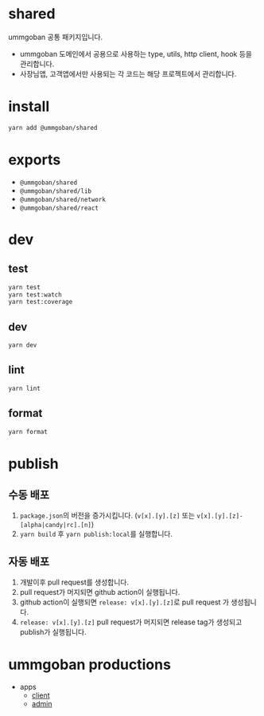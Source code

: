 # shared

ummgoban 공통 패키지입니다.

- ummgoban 도메인에서 공용으로 사용하는 type, utils, http client, hook 등을 관리합니다.
- 사장님앱, 고객앱에서만 사용되는 각 코드는 해당 프로젝트에서 관리합니다.

# install

```bash
yarn add @ummgoban/shared
```

# exports

- `@ummgoban/shared`
- `@ummgoban/shared/lib`
- `@ummgoban/shared/network`
- `@ummgoban/shared/react`

# dev

## test

```bash
yarn test
yarn test:watch
yarn test:coverage
```

## dev

```bash
yarn dev
```

## lint

```bash
yarn lint
```

## format

```bash
yarn format
```

# publish

## 수동 배포

1. `package.json`의 버전을 증가시킵니다. (`v[x].[y].[z]` 또는 `v[x].[y].[z]-[alpha|candy|rc].[n]`)
2. `yarn build` 후 `yarn publish:local`를 실행합니다.

## 자동 배포

1. 개발이후 pull request를 생성합니다.
2. pull request가 머지되면 github action이 실행됩니다.
3. github action이 실행되면 `release: v[x].[y].[z]`로 pull request 가 생성됩니다.
4. `release: v[x].[y].[z]` pull request가 머지되면 release tag가 생성되고 publish가 실행됩니다.

# ummgoban productions

- apps
  - [client](https://github.com/ummgoban/client-app)
  - [admin](https://github.com/ummgoban/admin-client-app)
